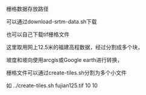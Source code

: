 栅格数据存放路径

可以通过download-srtm-data.sh下载

也可以自己下载tif栅格文件 

这里取用网上12.5米的福建高程数据，经过分割成多个块，

坡度和坡向使用arcgis或Google earth进行转换，

栅格文件可以通过create-tiles.sh分割为多个小文件

如 ../create-tiles.sh   fujian125.tif 10 10

